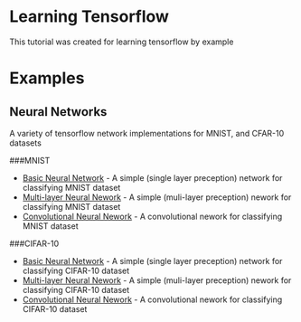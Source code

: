 # Learning Tensorflow

This tutorial was created for learning tensorflow by example

# Examples

## Neural Networks
A variety of tensorflow network implementations for MNIST, and CFAR-10 datasets

###MNIST
- [Basic Neural Network](https://github.com/michaelmendoza/learning-tensorflow/blob/master/examples/mnist/basic-net.py) - A simple (single layer preception) network for classifying MNIST dataset
- [Multi-layer Neural Nework](https://github.com/michaelmendoza/learning-tensorflow/blob/master/examples/mnist/mlp-net.py) - A simple (muli-layer preception) nework for classifying MNIST dataset
- [Convolutional Neural Nework](https://github.com/michaelmendoza/learning-tensorflow/blob/master/examples/mnist/conv-net.py) - A convolutional nework for classifying MNIST dataset 

###CIFAR-10
- [Basic Neural Network](https://github.com/michaelmendoza/learning-tensorflow/blob/master/examples/cifar/basic-net.py) - A simple (single layer preception) network for classifying CIFAR-10 dataset
- [Multi-layer Neural Nework](https://github.com/michaelmendoza/learning-tensorflow/blob/master/examples/cifar/mlp-net.py) - A simple (muli-layer preception) nework for classifying CIFAR-10 dataset
- [Convolutional Neural Nework](https://github.com/michaelmendoza/learning-tensorflow/blob/master/examples/cifar/conv-net.py) - A convolutional nework for classifying CIFAR-10 dataset 